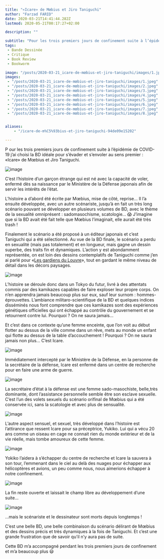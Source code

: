 ```yaml
---
title: "«Icare» de Mœbius et Jiro Taniguchi"
author: "Farzad FARID"
date: 2020-03-21T14:41:44.282Z
lastmod: 2020-05-21T00:17:27+02:00

description: ""

subtitle: "Pour les trois premiers jours de confinement suite à l’épidémie de COVID-19 j’ai choisi la BD idéale pour s’évader et s’envoler au sens…"
tags:
 - Bande Dessinée
 - Critique
 - Book Review
 - Bookworm

image: "/posts/2020-03-21_icare-de-mœbius-et-jiro-taniguchi/images/1.jpeg" 
images:
 - "/posts/2020-03-21_icare-de-mœbius-et-jiro-taniguchi/images/1.jpeg"
 - "/posts/2020-03-21_icare-de-mœbius-et-jiro-taniguchi/images/2.jpeg"
 - "/posts/2020-03-21_icare-de-mœbius-et-jiro-taniguchi/images/3.jpeg"
 - "/posts/2020-03-21_icare-de-mœbius-et-jiro-taniguchi/images/4.jpeg"
 - "/posts/2020-03-21_icare-de-mœbius-et-jiro-taniguchi/images/5.jpeg"
 - "/posts/2020-03-21_icare-de-mœbius-et-jiro-taniguchi/images/6.jpeg"
 - "/posts/2020-03-21_icare-de-mœbius-et-jiro-taniguchi/images/7.jpeg"
 - "/posts/2020-03-21_icare-de-mœbius-et-jiro-taniguchi/images/8.jpeg"


aliases:
    - "/icare-de-m%C5%93bius-et-jiro-taniguchi-94de09e15202"

---
```


P
our les trois premiers jours de confinement suite à l’épidémie de COVID-19 j’ai choisi la BD idéale pour s’évader et s’envoler au sens premier : «Icare» de Mœbius et Jiro Taniguchi.




![image](/posts/2020-03-21_icare-de-mœbius-et-jiro-taniguchi/images/1.jpeg#layoutTextWidth)



C’est l’histoire d’un garçon étrange qui est né avec la capacité de voler, enfermé dès sa naissance par le Ministère de la Défense japonais afin de servir les intérêts de l’état.

L’histoire a d’abord été écrite par Mœbius, mise de côté, reprise… Il l’a ensuite développée, avec un autre scénariste, jusqu’à en fait un très long scénario pouvant se développer en plusieurs volumes de BD, avec le thème de la sexualité omniprésent : sadomasochisme, scatologie… 😱 J’imagine que si la BD avait été fait telle que Mœbius l’imaginait, elle aurait été très trash !

Finalement le scénario a été proposé à un éditeur japonais et c’est Taniguchi qui a été sélectionné. Au vue de la BD finale, le scénario a perdu en sexualité (mais pas totalement) et en longueur, mais gagne un dessin superbe, des traits fin et dynamiques. L’action y est abondamment représentée, on est loin des dessins contemplatifs de Taniguchi comme j’en ai parlé pour «[Les gardiens du Louvre](https://link.medium.com/3UWiqsYn24)», tout en gardant le même niveau de détail dans les décors paysages.




![image](/posts/2020-03-21_icare-de-mœbius-et-jiro-taniguchi/images/2.jpeg#layoutTextWidth)



L’histoire se déroule donc dans un Tokyo du futur, livré à des attentats commis par des kamikazes capables de faire exploser leur propre corps. On n’en apprendra jamais beaucoup plus sur eux, sauf leur surnom : hommes-éprouvettes. L’ambiance militaro-scientifique de la BD et quelques indices disséminés nous font comprendre que ces kamikazes sont des expériences génétiques officielles qui ont échappé au contrôle du gouvernement et se retournent contre lui. Pourquoi ? On ne saura jamais…

Et c’est dans ce contexte qu’une femme enceinte, que l’on voit au début flotter au dessus de la ville comme dans un rêve, mets au monde un enfant qui flotte au dessus de la table d’accouchement ! Pourquoi ? On ne saura jamais non plus… C’est Icare.




![image](/posts/2020-03-21_icare-de-mœbius-et-jiro-taniguchi/images/3.jpeg#layoutTextWidth)



Immédiatement intercepté par le Ministère de la Défense, en la personne de la secrétaire de la défense, Icare est enfermé dans un centre de recherche pour en faire une arme de guerre.




![image](/posts/2020-03-21_icare-de-mœbius-et-jiro-taniguchi/images/4.jpeg#layoutTextWidth)



La secrétaire d’état à la défense est une femme sado-masochiste, belle,très dominante, dont l’assistance personnelle semble être son esclave sexuelle. C’est l’un des volets sexuels du scénario orifinal de Mœbius qui a été conservée ici, sans la scatologie et avec plus de sensualité.




![image](/posts/2020-03-21_icare-de-mœbius-et-jiro-taniguchi/images/5.jpeg#layoutTextWidth)



L’autre aspect sensuel, et sexuel, très développé dans l’histoire est l’attirance que ressent Icare pour sa préceptrice, Yukiko. Lui qui a vécu 20 ans comme un oiseau en cage ne connait rien du monde extérieur et de la vie réelle, mais tombe amoureux de cette femme.




![image](/posts/2020-03-21_icare-de-mœbius-et-jiro-taniguchi/images/6.jpeg#layoutTextWidth)



Yokiko l’aidera à s’échapper du centre de recherche et Icare la sauvera à son tour, l’emmenant dans le ciel au delà des nuages pour échapper aux hélicoptères et avions, un peu comme nous, nous aimerions échapper à notre confinement.




![image](/posts/2020-03-21_icare-de-mœbius-et-jiro-taniguchi/images/7.jpeg#layoutTextWidth)



La fin reste ouverte et laissait le champ libre au développement d’une suite…




![image](/posts/2020-03-21_icare-de-mœbius-et-jiro-taniguchi/images/8.jpeg#layoutTextWidth)



…mais le scénariste et le dessinateur sont morts depuis longtemps !

C’est une belle BD, une belle combinaison du scénario délirant de Mœbius et des dessins précis et très dynamiques à la fois de Taniguchi. Et c’est une grande frustration que de savoir qu’il n’y aura pas de suite.

Cette BD m’a accompagné pendant les trois premiers jours de confinement et m’a beaucoup plus 😃
